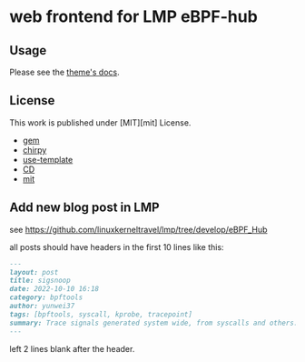 # web frontend for LMP eBPF-hub

## Usage

Please see the [theme's docs](https://github.com/cotes2020/jekyll-theme-chirpy#documentation).

## License

This work is published under [MIT][mit] License.

- [gem](https://rubygems.org/gems/jekyll-theme-chirpy)
- [chirpy](https://github.com/cotes2020/jekyll-theme-chirpy/)
- [use-template](https://github.com/cotes2020/chirpy-starter/generate)
- [CD](https://en.wikipedia.org/wiki/Continuous_deployment)
- [mit](https://github.com/cotes2020/chirpy-starter/blob/master/LICENSE)

## Add new blog post in LMP

see <https://github.com/linuxkerneltravel/lmp/tree/develop/eBPF_Hub>

all posts should have headers in the first 10 lines like this:

```markdown
---
layout: post
title: sigsnoop
date: 2022-10-10 16:18
category: bpftools
author: yunwei37
tags: [bpftools, syscall, kprobe, tracepoint]
summary: Trace signals generated system wide, from syscalls and others.
---


```

left 2 lines blank after the header.
